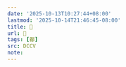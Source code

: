 ```yaml
---
date: '2025-10-13T10:27:44+08:00'
lastmod: '2025-10-14T21:46:45-08:00'
title: 􅁞
url: 􅁞
tags: [䣡]
src: DCCV
note:
---
```

